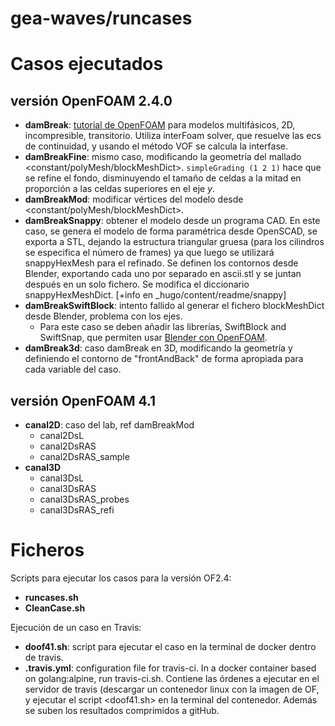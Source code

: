 gea-waves/runcases
==================

# Casos ejecutados

## versión OpenFOAM 2.4.0
- **damBreak**: [tutorial de OpenFOAM](https://cfd.direct/openfoam/user-guide/dambreak/) para modelos multifásicos, 2D, incompresible, transitorio. Utiliza interFoam solver, que resuelve las ecs de continuidad, y usando el método VOF se calcula la interfase.
- **damBreakFine**: mismo caso, modificando la geometría del mallado <constant/polyMesh/blockMeshDict>. `simpleGrading (1 2 1)` hace que se refine el fondo, disminuyendo el tamaño de celdas a la mitad en proporción a las celdas superiores en el eje *y*.
- **damBreakMod**: modificar vértices del modelo desde <constant/polyMesh/blockMeshDict>.
- **damBreakSnappy**: obtener el modelo desde un programa CAD. En este caso, se genera el modelo de forma paramétrica desde OpenSCAD, se exporta a STL, dejando la estructura triangular gruesa (para los cilindros se especifica el número de frames) ya que luego se utilizará snappyHexMesh para el refinado. Se definen los contornos desde Blender, exportando cada uno por separado en ascii.stl y se juntan después en un solo fichero. Se modifica el diccionario snappyHexMeshDict. [+info en _hugo/content/readme/snappy]
- **damBreakSwiftBlock**: intento fallido al generar el fichero blockMeshDict desde Blender, problema con los ejes. 
	- Para este caso se deben añadir las librerías, SwiftBlock and SwiftSnap, que permiten usar [Blender con OpenFOAM](https://openfoamwiki.net/index.php/Blender).
- **damBreak3d**: caso damBreak en 3D, modificando la geometría y definiendo el contorno de "frontAndBack" de forma apropiada para cada variable del caso.

## versión OpenFOAM 4.1
- **canal2D**: caso del lab, ref damBreakMod
	- canal2DsL
	- canal2DsRAS
	- canal2DsRAS_sample
- **canal3D**
	- canal3DsL
	- canal3DsRAS
	- canal3DsRAS_probes
	- canal3DsRAS_refi

# Ficheros

Scripts para ejecutar los casos para la versión OF2.4:

* **runcases.sh**
* **CleanCase.sh**

Ejecución de un caso en Travis:

* **doof41.sh**: script para ejecutar el caso en la terminal de docker dentro de travis.
* **.travis.yml**: configuration file for travis-ci. In a docker container based on golang:alpine, run travis-ci.sh. Contiene las órdenes a ejecutar en el servidor de travis (descargar un contenedor linux con la imagen de OF, y ejecutar el script <doof41.sh> en la terminal del contenedor. Además se suben los resultados comprimidos a gitHub.

